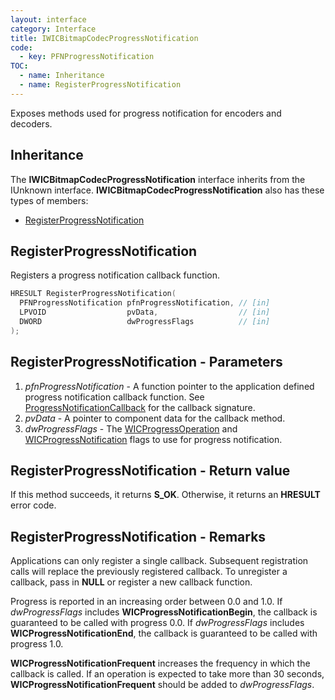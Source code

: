 ```yaml
---
layout: interface
category: Interface
title: IWICBitmapCodecProgressNotification
code:
  - key: PFNProgressNotification
TOC:
  - name: Inheritance
  - name: RegisterProgressNotification
---
```


Exposes methods used for progress notification for encoders and decoders.

## Inheritance

The **IWICBitmapCodecProgressNotification** interface inherits from the IUnknown interface.
**IWICBitmapCodecProgressNotification** also has these types of members:

- [RegisterProgressNotification](#registerprogressnotification)

## RegisterProgressNotification

Registers a progress notification callback function.

```cpp
HRESULT RegisterProgressNotification(
  PFNProgressNotification pfnProgressNotification, // [in]
  LPVOID                  pvData,                  // [in]
  DWORD                   dwProgressFlags          // [in]
);
```

## RegisterProgressNotification - Parameters

1. _pfnProgressNotification_ - A function pointer to the application defined progress notification callback function.
   See [ProgressNotificationCallback][pnc] for the callback signature.
2. _pvData_ - A pointer to component data for the callback method.
3. _dwProgressFlags_ - The [WICProgressOperation][po] and [WICProgressNotification][pn] flags to use for progress notification.

## RegisterProgressNotification - Return value

If this method succeeds, it returns **S_OK**.
Otherwise, it returns an **HRESULT** error code.

## RegisterProgressNotification - Remarks

Applications can only register a single callback.
Subsequent registration calls will replace the previously registered callback.
To unregister a callback, pass in **NULL** or register a new callback function.

Progress is reported in an increasing order between 0.0 and 1.0.
If _dwProgressFlags_ includes **WICProgressNotificationBegin**, the callback is guaranteed to be called with progress 0.0.
If _dwProgressFlags_ includes **WICProgressNotificationEnd**, the callback is guaranteed to be called with progress 1.0.

**WICProgressNotificationFrequent** increases the frequency in which the callback is called.
If an operation is expected to take more than 30 seconds, **WICProgressNotificationFrequent** should be added to _dwProgressFlags_.

[pnc]: PFNProgressNotification
[po]: WICProgressOperation
[pn]: WICProgressNotification
